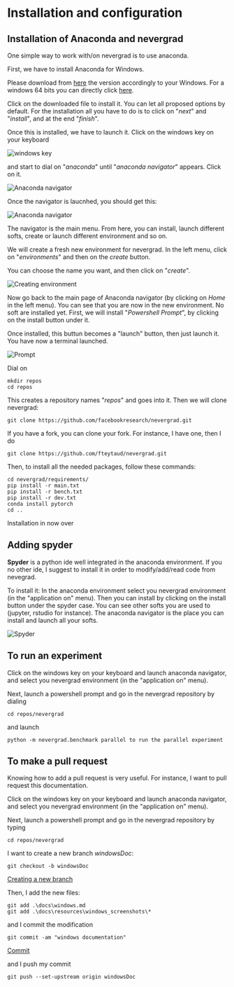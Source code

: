 # Installation and configuration

## Installation of Anaconda and nevergrad

One simple way to work with/on nevergrad is to use anaconda.

First, we have to install Anaconda for Windows.

Please download from [here](https://docs.conda.io/projects/conda/en/latest/user-guide/install/download.html) the version accordingly to your Windows.
For a windows 64 bits you can directly click [here](https://repo.anaconda.com/archive/Anaconda3-2020.02-Windows-x86_64.exe).

Click on the downloaded file to install it. You can let all proposed options by default.
For the installation all you have to do is to click on "*next*" and "*install*", and at the end "*finish*".

Once this is installed, we have to launch it. Click on the windows key on your keyboard 

![windows key](resources/windows_screenshots/CtrlWindowsAlt.jpg)

and start to dial on "*anaconda*" until "*anaconda navigator*" appears. Click on it.

![Anaconda navigator](resources/windows_screenshots/anacondanavigator.PNG)

Once the navigator is laucnhed, you should get this:

![Anaconda navigator](resources/windows_screenshots/navigator.PNG)

The navigator is the main menu. From here, you can install, launch different softs, create or launch different environment and so on.

We will create a fresh new environment for nevergrad. In the left menu, click on "*environments*" and then on the *create* button.

You can choose the name you want, and then click on "*create*". 

![Creating environment](resources/windows_screenshots/create.PNG)

Now go back to the main page of Anaconda navigator (by clicking on *Home* in the left menu). 
You can see that you are now in the new environment. No soft are installed yet.
First, we will install "*Powershell Prompt*", by clicking on the install button under it.


Once installed, this buttun becomes a "launch" button, then just launch it.
You have now a terminal launched. 

![Prompt](resources/windows_screenshots/prompt.PNG)


Dial on 
```
mkdir repos 
cd repos
```

This creates a repository names "*repos*" and goes into it.
Then we will clone nevergrad:
```
git clone https://github.com/facebookresearch/nevergrad.git
```
If you have a fork, you can clone your fork.
For instance, I have one, then I do
``` 
git clone https://github.com/fteytaud/nevergrad.git 
```

Then, to install all the needed packages, follow these commands:

```
cd nevergrad/requirements/
pip install -r main.txt
pip install -r bench.txt
pip install -r dev.txt
conda install pytorch
cd ..
```

Installation in now over

## Adding spyder

**Spyder** is a python ide well integrated in the anaconda environment. If you no other ide, I suggest to install it in order to modify/add/read code from nevegrad.

To install it: In the anaconda environment select you nevergrad environment (in the "application on" menu). Then you can install by clicking on the install button under the spyder case.
You can see other softs you are used to (jupyter, rstudio for instance). The anaconda navigator is the place you can install and launch all your softs.

![Spyder](resources/windows_screenshots/spyder.PNG)

## To run an experiment

Click on the windows key on your keyboard and launch anaconda navigator, and select you nevergrad environment (in the "application on" menu).

Next, launch a powershell prompt and go in the nevergrad repository by dialing
```
cd repos/nevergrad
```

and launch 

```
python -m nevergrad.benchmark parallel to run the parallel experiment
```

## To make a pull request

Knowing how to add a pull request is very useful.
For instance, I want to pull request this documentation.

Click on the windows key on your keyboard and launch anaconda navigator, and select you nevergrad environment (in the "application on" menu).

Next, launch a powershell prompt and go in the nevergrad repository by typing 
```
cd repos/nevergrad
```

I want to create a new branch *windowsDoc*:
```
git checkout -b windowsDoc
```

[Creating a new branch](resources/windows_screenshots/newBranch.PNG)

Then, I add the new files:
```
git add .\docs\windows.md
git add .\docs\resources\windows_screenshots\*
```

and I commit the modification
```
git commit -am "windows documentation"
```

[Commit](resources/windows_screenshots/commit.PNG)

and I push my commit
```
git push --set-upstream origin windowsDoc
```
